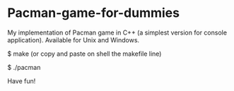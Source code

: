 # Pacman-game-for-dummies
My implementation of Pacman game in C++ (a simplest version for console application). Available for Unix and Windows.

$ make (or copy and paste on shell the makefile line)

$ ./pacman

Have fun!
